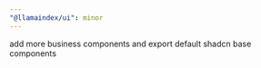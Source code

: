 ```yaml
---
"@llamaindex/ui": minor
---
```


add more business components and export default shadcn base components
